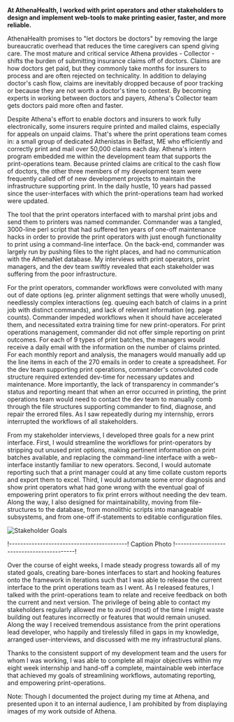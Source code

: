 **At AthenaHealth, I worked with print operators and other stakeholders to design and implement web-tools to make printing easier, faster, and more reliable.**

AthenaHealth promises to "let doctors be doctors" by removing the large bureaucratic overhead that reduces the time caregivers can spend giving care. The most mature and critical service Athena provides - Collector - shifts the burden of submitting insurance claims off of doctors. Claims are how doctors get paid, but they commonly take months for insurers to process and are often rejected on technicality. In addition to delaying doctor's cash flow, claims are inevitably dropped because of poor tracking or because they are not worth a doctor's time to contest. By becoming experts in working between doctors and payers, Athena's Collector team gets doctors paid more often and faster.

Despite Athena's effort to enable doctors and insurers to work fully electronically, some insurers require printed and mailed claims, especially for appeals on unpaid claims. That's where the print operations team comes in: a small group of dedicated Athenistas in Belfast, ME who efficiently and correctly print and mail over 50,000 claims each day. Athena's intern program embedded me within the development team that supports the print-operations team. Because printed claims are critical to the cash flow of doctors, the other three members of my development team were frequently called off of new development projects to maintain the infrastructure supporting print. In the daily hustle, 10 years had passed since the user-interfaces with which the print-operations team had worked were updated.

The tool that the print operators interfaced with to marshal print jobs and send them to printers was named commander. Commander was a tangled, 3000-line perl script that had suffered ten years of one-off maintenance hacks in order to provide the print operators with just enough functionality to print using a command-line interface. On the back-end, commander was largely run by pushing files to the right places, and had no communication with the AthenaNet database. My interviews with print operators, print managers, and the dev team swiftly revealed that each stakeholder was suffering from the poor infrastructure.

For the print operators, commander workflows were convoluted with many out of date options (eg. printer alignment settings that were wholly unused), needlessly complex interactions (eg. queuing each batch of claims in a print job with distinct commands), and lack of relevant information (eg. page counts). Commander impeded workflows when it should have accelerated them, and necessitated extra training time for new print-operators. For print operations management, commander did not offer simple reporting on print outcomes. For each of 9 types of print batches, the managers would receive a daily email with the information on the number of claims printed. For each monthly report and analysis, the managers would manually add up the line items in each of the 270 emails in order to create a spreadsheet. For the dev team supporting print operations, commander's convoluted code structure required extended dev-time for necessary updates and maintenance. More importantly, the lack of transparency in commander's status and reporting meant that when an error occurred in printing, the print operations team would need to contact the dev team to manually comb through the file structures supporting commander to find, diagnose, and repair the errored files. As I saw repeatedly during my internship, errors interrupted the workflows of all stakeholders.

From my stakeholder interviews, I developed three goals for a new print interface. First, I would streamline the workflows for print-operators by stripping out unused print options, making pertinent information on print batches available, and replacing the command-line interface with a web-interface instantly familiar to new operators. Second, I would automate reporting such that a print manager could at any time collate custom reports and export them to excel. Third, I would automate some error diagnosis and show print operators what had gone wrong with the eventual goal of empowering print operators to fix print errors without needing the dev team. Along the way, I also designed for maintainability, moving from file-structures to the database, from monolithic scripts into manageable subsystems, and from one-off if-statements to editable configuration files.

![Stakeholder Goals]({{assets}}/img/athena_objectives.png)

!------------------------------------------!
Caption Photo
!------------------------------------------!

Over the course of eight weeks, I made steady progress towards all of my stated goals, creating bare-bones interfaces to start and hooking features onto the framework in iterations such that I was able to release the current interface to the print operations team as I went. As I released features, I talked with the print-operations team to relate and receive feedback on both the current and next version. The privilege of being able to contact my stakeholders regularly allowed me to avoid (most) of the time I might waste building out features incorrectly or features that would remain unused. Along the way I received tremendous assistance from the print operations lead developer, who happily and tirelessly filled in gaps in my knowledge, arranged user-interviews, and discussed with me my infrastructural plans.

Thanks to the consistent support of my development team and the users for whom I was working, I was able to complete all major objectives within my eight week internship and hand-off a complete, maintainable web interface that achieved my goals of streamlining workflows, automating reporting, and empowering print-operations.

Note: Though I documented the project during my time at Athena, and presented upon it to an internal audience, I am prohibited by from displaying images of my work outside of Athena.